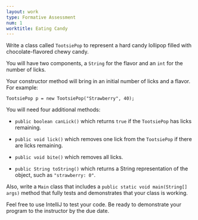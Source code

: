 ```yaml
---
layout: work
type: Formative Assessment
num: 1
worktitle: Eating Candy
---
```


Write a class called `TootsiePop` to represent a hard candy lollipop filled with
chocolate-flavored chewy candy.

You will have two components, a `String` for the flavor and an `int` for the number of licks.

Your constructor method will bring in an initial number of licks and a flavor.
For example:

    TootsiePop p = new TootsiePop("Strawberry", 40);

You will need four additional methods:

* `public boolean canLick()` which returns `true` if the `TootsiePop` has licks remaining.

* `public void lick()` which removes one lick from the `TootsiePop` if there are licks remaining.

* `public void bite()` which removes all licks.

* `public String toString()` which returns a String representation of the object, such as `"strawberry: 0"`.

Also, write a `Main` class that includes a `public static void main(String[] args)` method that fully tests and demonstrates that your class is working.

Feel free to use IntelliJ to test your code. Be ready to demonstrate your program to the instructor by the due date.
